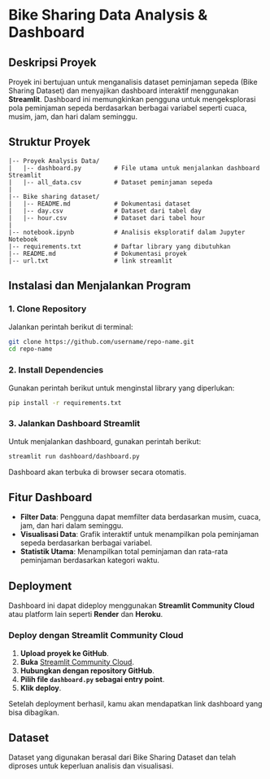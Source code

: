 # Bike Sharing Data Analysis & Dashboard

## Deskripsi Proyek
Proyek ini bertujuan untuk menganalisis dataset peminjaman sepeda (Bike Sharing Dataset) dan menyajikan dashboard interaktif menggunakan **Streamlit**. Dashboard ini memungkinkan pengguna untuk mengeksplorasi pola peminjaman sepeda berdasarkan berbagai variabel seperti cuaca, musim, jam, dan hari dalam seminggu.

## Struktur Proyek
```
|-- Proyek Analysis Data/
|   |-- dashboard.py         # File utama untuk menjalankan dashboard Streamlit
|   |-- all_data.csv         # Dataset peminjaman sepeda
|
|-- Bike sharing dataset/
|   |-- README.md            # Dokumentasi dataset
|   |-- day.csv              # Dataset dari tabel day
|   |-- hour.csv             # Dataset dari tabel hour
|
|-- notebook.ipynb           # Analisis eksploratif dalam Jupyter Notebook
|-- requirements.txt         # Daftar library yang dibutuhkan
|-- README.md                # Dokumentasi proyek
|-- url.txt                  # link streamlit
```

## Instalasi dan Menjalankan Program
### **1. Clone Repository**
Jalankan perintah berikut di terminal:
```bash
git clone https://github.com/username/repo-name.git
cd repo-name
```

### **2. Install Dependencies**
Gunakan perintah berikut untuk menginstal library yang diperlukan:
```bash
pip install -r requirements.txt
```

### **3. Jalankan Dashboard Streamlit**
Untuk menjalankan dashboard, gunakan perintah berikut:
```bash
streamlit run dashboard/dashboard.py
```
Dashboard akan terbuka di browser secara otomatis.

## Fitur Dashboard
- **Filter Data**: Pengguna dapat memfilter data berdasarkan musim, cuaca, jam, dan hari dalam seminggu.
- **Visualisasi Data**: Grafik interaktif untuk menampilkan pola peminjaman sepeda berdasarkan berbagai variabel.
- **Statistik Utama**: Menampilkan total peminjaman dan rata-rata peminjaman berdasarkan kategori waktu.

## Deployment
Dashboard ini dapat dideploy menggunakan **Streamlit Community Cloud** atau platform lain seperti **Render** dan **Heroku**.

### **Deploy dengan Streamlit Community Cloud**
1. **Upload proyek ke GitHub**.
2. **Buka** [Streamlit Community Cloud](https://share.streamlit.io/).
3. **Hubungkan dengan repository GitHub**.
4. **Pilih file `dashboard.py` sebagai entry point**.
5. **Klik deploy**.

Setelah deployment berhasil, kamu akan mendapatkan link dashboard yang bisa dibagikan.

## Dataset
Dataset yang digunakan berasal dari Bike Sharing Dataset dan telah diproses untuk keperluan analisis dan visualisasi.


